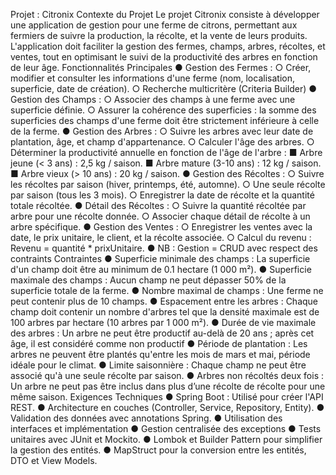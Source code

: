 Projet : Citronix
Contexte du Projet
Le projet Citronix consiste à développer une application de gestion pour une ferme de
citrons, permettant aux fermiers de suivre la production, la récolte, et la vente de leurs
produits.
L'application doit faciliter la gestion des fermes, champs, arbres, récoltes, et ventes, tout en
optimisant le suivi de la productivité des arbres en fonction de leur âge.
Fonctionnalités Principales
● Gestion des Fermes :
○ Créer, modifier et consulter les informations d'une ferme (nom, localisation,
superficie, date de création).
○ Recherche multicritère (Criteria Builder)
● Gestion des Champs :
○ Associer des champs à une ferme avec une superficie définie.
○ Assurer la cohérence des superficies : la somme des superficies des champs
d'une ferme doit être strictement inférieure à celle de la ferme.
● Gestion des Arbres :
○ Suivre les arbres avec leur date de plantation, âge, et champ d'appartenance.
○ Calculer l'âge des arbres.
○ Déterminer la productivité annuelle en fonction de l'âge de l'arbre :
■ Arbre jeune (< 3 ans) : 2,5 kg / saison.
■ Arbre mature (3-10 ans) : 12 kg / saison.
■ Arbre vieux (> 10 ans) : 20 kg / saison.
● Gestion des Récoltes :
○ Suivre les récoltes par saison (hiver, printemps, été, automne).
○ Une seule récolte par saison (tous les 3 mois).
○ Enregistrer la date de récolte et la quantité totale récoltée.
● Détail des Récoltes :
○ Suivre la quantité récoltée par arbre pour une récolte donnée.
○ Associer chaque détail de récolte à un arbre spécifique.
● Gestion des Ventes :
○ Enregistrer les ventes avec la date, le prix unitaire, le client, et la récolte
associée.
○ Calcul du revenu : Revenu = quantité * prixUnitaire.
● NB : Gestion = CRUD avec respect des contraints
Contraintes
● Superficie minimale des champs : La superficie d'un champ doit être au minimum de
0.1 hectare (1 000 m²).
● Superficie maximale des champs : Aucun champ ne peut dépasser 50% de la
superficie totale de la ferme.
● Nombre maximal de champs : Une ferme ne peut contenir plus de 10 champs.
● Espacement entre les arbres : Chaque champ doit contenir un nombre d'arbres tel
que la densité maximale est de 100 arbres par hectare (10 arbres par 1 000 m²).
● Durée de vie maximale des arbres : Un arbre ne peut être productif au-delà de 20
ans ; après cet âge, il est considéré comme non productif
● Période de plantation : Les arbres ne peuvent être plantés qu'entre les mois de mars
et mai, période idéale pour le climat.
● Limite saisonnière : Chaque champ ne peut être associé qu'à une seule récolte par
saison.
● Arbres non récoltés deux fois : Un arbre ne peut pas être inclus dans plus d’une
récolte de récolte pour une même saison.
Exigences Techniques
● Spring Boot : Utilisé pour créer l'API REST.
● Architecture en couches (Controller, Service, Repository, Entity).
● Validation des données avec annotations Spring.
● Utilisation des interfaces et implémentation
● Gestion centralisée des exceptions
● Tests unitaires avec JUnit et Mockito.
● Lombok et Builder Pattern pour simplifier la gestion des entités.
● MapStruct pour la conversion entre les entités, DTO et View Models.
